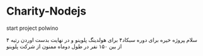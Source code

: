 # Charity-Nodejs
start project polwino



سلام ‍‍‍پروژه خیره برای دوره سبکاد۴ برای هولدینگ پلوینو و در نهایت بدست اوردن رتیه ۴ از بین ۱۵۰ نفر در طول دوماه 
ممنون از شرکت پلوینو 
